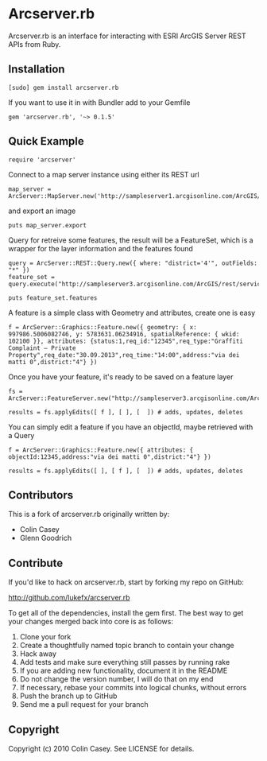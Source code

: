 # Arcserver.rb

Arcserver.rb is an interface for interacting with ESRI ArcGIS Server  REST APIs from Ruby.

## Installation

    [sudo] gem install arcserver.rb

If you want to use it in with Bundler add to your Gemfile

    gem 'arcserver.rb', '~> 0.1.5'

## Quick Example

    require 'arcserver'

Connect to a map server instance using either its REST url

    map_server = ArcServer::MapServer.new('http://sampleserver1.arcgisonline.com/ArcGIS/services/Portland/ESRI_LandBase_WebMercator/MapServer')

and export an image 

    puts map_server.export

Query for retreive some features, the result will be a FeatureSet, which is a wrapper for the layer information and the features found

    query = ArcServer::REST::Query.new({ where: "district='4'", outFields: "*" })
    feature_set = query.execute("http://sampleserver3.arcgisonline.com/ArcGIS/rest/services/SanFrancisco/311Incidents/FeatureServer/0")

    puts feature_set.features

A feature is a simple class with Geometry and attributes, create one is easy

    f = ArcServer::Graphics::Feature.new({ geometry: { x: 997986.5006082746, y: 5783631.06234916, spatialReference: { wkid: 102100 }}, attributes: {status:1,req_id:"12345",req_type:"Graffiti Complaint – Private Property",req_date:"30.09.2013",req_time:"14:00",address:"via dei matti 0",district:"4"} })

Once you have your feature, it's ready to be saved on a feature layer

    fs = ArcServer::FeatureServer.new("http://sampleserver3.arcgisonline.com/ArcGIS/rest/services/SanFrancisco/311Incidents/FeatureServer/0/applyEdits")

    results = fs.applyEdits([ f ], [ ], [  ]) # adds, updates, deletes

You can simply edit a feature if you have an objectId, maybe retrieved with a Query

    f = ArcServer::Graphics::Feature.new({ attributes: { objectId:12345,address:"via dei matti 0",district:"4"} })

    results = fs.applyEdits([ ], [ f ], [  ]) # adds, updates, deletes

## Contributors

This is a fork of arcserver.rb originally written by:

* Colin Casey
* Glenn Goodrich

## Contribute

If you'd like to hack on arcserver.rb, start by forking my repo on GitHub:

  http://github.com/lukefx/arcserver.rb

To get all of the dependencies, install the gem first. The best way to get your changes merged back into core is as follows:

1. Clone your fork
2. Create a thoughtfully named topic branch to contain your change
3. Hack away
4. Add tests and make sure everything still passes by running rake
5. If you are adding new functionality, document it in the README
6. Do not change the version number, I will do that on my end
7. If necessary, rebase your commits into logical chunks, without errors
8. Push the branch up to GitHub
9. Send me a pull request for your branch

## Copyright

Copyright (c) 2010 Colin Casey. See LICENSE for details.
